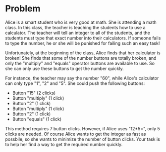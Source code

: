 # Problem

Alice is a smart student who is very good at math. She is attending a math class. In this class, the teacher is teaching the students how to use a calculator. The teacher will tell an integer to all of the students, and the students must type that exact number into their calculators. If someone fails to type the number, he or she will be punished for failing such an easy task!

Unfortunately, at the beginning of the class, Alice finds that her calculator is broken! She finds that some of the number buttons are totally broken, and only the "multiply" and "equals" operator buttons are available to use. So she can only use these buttons to get the number quickly.

For instance, the teacher may say the number "60", while Alice's calculator can only type "1", "2" and "5". She could push the following buttons:

- Button "15" (2 clicks)
- Button "multiply" (1 click)
- Button "2" (1 click)
- Button "multiply" (1 click)
- Button "2" (1 click)
- Button "equals" (1 click)

This method requires 7 button clicks. However, if Alice uses "12*5=", only 5 clicks are needed. Of course Alice wants to get the integer as fast as possbile, so she wants to minimize the number of button clicks. Your task is to help her find a way to get the required number quickly.
